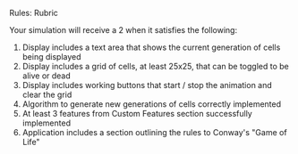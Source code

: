 Rules:
Rubric

Your simulation will receive a 2 when it satisfies the following:

1. Display includes a text area that shows the current generation of cells being displayed
2. Display includes a grid of cells, at least 25x25, that can be toggled to be alive or dead
3. Display includes working buttons that start / stop the animation and clear the grid
4. Algorithm to generate new generations of cells correctly implemented
5. At least 3 features from Custom Features section successfully implemented
6. Application includes a section outlining the rules to Conway's "Game of Life"

